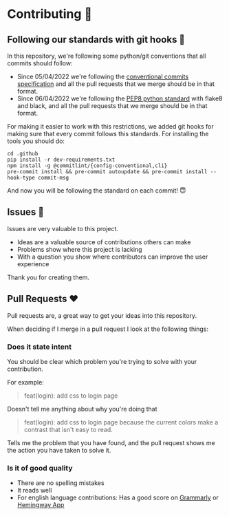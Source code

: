 # Contributing 👫

## Following our standards with git hooks 🌲

In this repository, we're following some python/git conventions that all commits should follow:

* Since 05/04/2022 we're following
  the [conventional commits specification](https://www.conventionalcommits.org/en/v1.0.0/) and all the pull requests
  that we merge should be in that format.
* Since 06/04/2022 we're following the [PEP8 python standard](https://peps.python.org/pep-0008/) with flake8 and black,
  and all the pull requests that we merge should be in that format.

For making it easier to work with this restrictions, we added git hooks for making sure that every commit follows this
standards. For installing the tools you should do:

```
cd .github
pip install -r dev-requirements.txt
npm install -g @commitlint/{config-conventional,cli}
pre-commit install && pre-commit autoupdate && pre-commit install --hook-type commit-msg
```

And now you will be following the standard on each commit! 😇

## Issues 🚩

Issues are very valuable to this project.

- Ideas are a valuable source of contributions others can make
- Problems show where this project is lacking
- With a question you show where contributors can improve the user
  experience

Thank you for creating them.

## Pull Requests ❤️

Pull requests are, a great way to get your ideas into this repository.

When deciding if I merge in a pull request I look at the following
things:

### Does it state intent

You should be clear which problem you're trying to solve with your
contribution.

For example:

> feat(login): add css to login page

Doesn't tell me anything about why you're doing that

> feat(login): add css to login page because the current colors
> make a contrast that isn't easy to read.

Tells me the problem that you have found, and the pull request shows me
the action you have taken to solve it.

### Is it of good quality

- There are no spelling mistakes
- It reads well
- For english language contributions: Has a good score on
  [Grammarly](https://www.grammarly.com) or [Hemingway
  App](https://www.hemingwayapp.com/)

